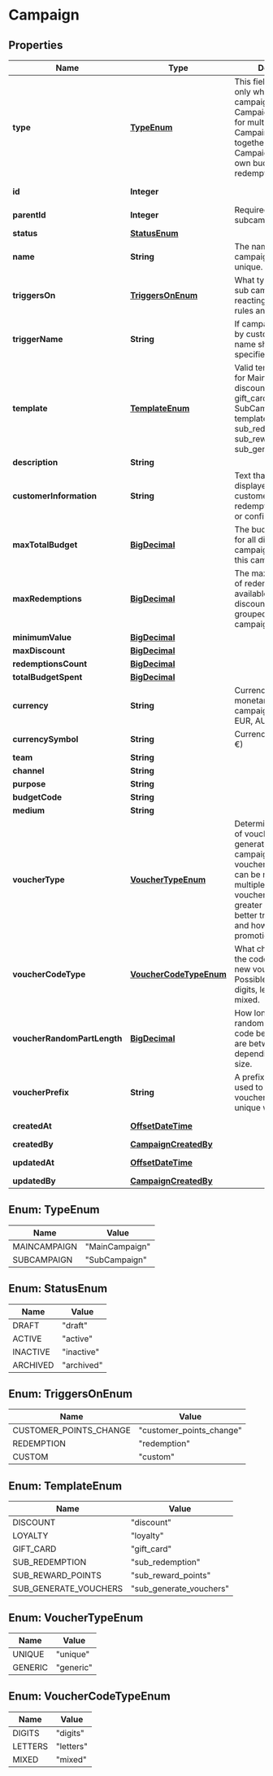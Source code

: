 

# Campaign

## Properties

Name | Type | Description | Notes
------------ | ------------- | ------------- | -------------
**type** | [**TypeEnum**](#TypeEnum) | This field is required only when you create a campaign. Main Campaign is a wrapper for multipe Sub Campaings, grouped together. Main Campaign can have own budget and redemptions limit. | 
**id** | **Integer** |  |  [optional] [readonly]
**parentId** | **Integer** | Required only for subcampaigns. | 
**status** | [**StatusEnum**](#StatusEnum) |  |  [optional]
**name** | **String** | The name of the campaign must be unique. | 
**triggersOn** | [**TriggersOnEnum**](#TriggersOnEnum) | What type of trigger sub campaign is reacting on to check rules and give rewards. |  [optional]
**triggerName** | **String** | If campaign is triggered by custom trigger, it&#39;s name should be specified. |  [optional]
**template** | [**TemplateEnum**](#TemplateEnum) | Valid template values for MainCampaign are: discount, loyalty, gift_card. For SubCampaign valid templates are sub_redemption, sub_reward_points, sub_generate_vouchers. |  [optional]
**description** | **String** |  |  [optional]
**customerInformation** | **String** | Text that can be displayed to the customer once the redemption is validated or confirmed. |  [optional]
**maxTotalBudget** | [**BigDecimal**](BigDecimal.md) | The budget available for all discount campaigns grouped by this campaign. |  [optional]
**maxRedemptions** | [**BigDecimal**](BigDecimal.md) | The maximum number of redemptions available across all discount campaigns grouped by this campaign. |  [optional]
**minimumValue** | [**BigDecimal**](BigDecimal.md) |  |  [optional]
**maxDiscount** | [**BigDecimal**](BigDecimal.md) |  |  [optional]
**redemptionsCount** | [**BigDecimal**](BigDecimal.md) |  |  [optional]
**totalBudgetSpent** | [**BigDecimal**](BigDecimal.md) |  |  [optional]
**currency** | **String** | Currency denominating monetary values in this campaign (USD, GBP, EUR, AUD) |  [optional] [readonly]
**currencySymbol** | **String** | Currency symbol ($, £, €) |  [optional] [readonly]
**team** | **String** |  |  [optional]
**channel** | **String** |  |  [optional]
**purpose** | **String** |  |  [optional]
**budgetCode** | **String** |  |  [optional]
**medium** | **String** |  |  [optional]
**voucherType** | [**VoucherTypeEnum**](#VoucherTypeEnum) | Determines what type of vouchers can be generated for campaign. Generic vouchers (eg. SALE10) can be redeemed multiple times. Unique vouchers allow for greater control and better tracking of who and how is using your promotions. |  [optional]
**voucherCodeType** | [**VoucherCodeTypeEnum**](#VoucherCodeTypeEnum) | What characters should the code include when new voucher is created. Possible choices are digits, letters, and mixed. |  [optional]
**voucherRandomPartLength** | [**BigDecimal**](BigDecimal.md) | How long should the random part of the code be? Valid values are between 2 and 10, depending on batch size. |  [optional]
**voucherPrefix** | **String** | A prefix that will be used to generate vouchers. Needs to be unique within project. |  [optional]
**createdAt** | [**OffsetDateTime**](OffsetDateTime.md) |  |  [optional] [readonly]
**createdBy** | [**CampaignCreatedBy**](CampaignCreatedBy.md) |  |  [optional]
**updatedAt** | [**OffsetDateTime**](OffsetDateTime.md) |  |  [optional] [readonly]
**updatedBy** | [**CampaignCreatedBy**](CampaignCreatedBy.md) |  |  [optional]



## Enum: TypeEnum

Name | Value
---- | -----
MAINCAMPAIGN | &quot;MainCampaign&quot;
SUBCAMPAIGN | &quot;SubCampaign&quot;



## Enum: StatusEnum

Name | Value
---- | -----
DRAFT | &quot;draft&quot;
ACTIVE | &quot;active&quot;
INACTIVE | &quot;inactive&quot;
ARCHIVED | &quot;archived&quot;



## Enum: TriggersOnEnum

Name | Value
---- | -----
CUSTOMER_POINTS_CHANGE | &quot;customer_points_change&quot;
REDEMPTION | &quot;redemption&quot;
CUSTOM | &quot;custom&quot;



## Enum: TemplateEnum

Name | Value
---- | -----
DISCOUNT | &quot;discount&quot;
LOYALTY | &quot;loyalty&quot;
GIFT_CARD | &quot;gift_card&quot;
SUB_REDEMPTION | &quot;sub_redemption&quot;
SUB_REWARD_POINTS | &quot;sub_reward_points&quot;
SUB_GENERATE_VOUCHERS | &quot;sub_generate_vouchers&quot;



## Enum: VoucherTypeEnum

Name | Value
---- | -----
UNIQUE | &quot;unique&quot;
GENERIC | &quot;generic&quot;



## Enum: VoucherCodeTypeEnum

Name | Value
---- | -----
DIGITS | &quot;digits&quot;
LETTERS | &quot;letters&quot;
MIXED | &quot;mixed&quot;




